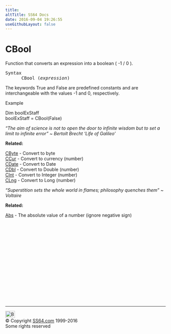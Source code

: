 ```yaml
---
title:
altTitle: SS64 Docs
date: 2016-09-04 19:26:55
useGithubLayout: false
---
```

<!-- #BeginLibraryItem "/Library/head_vb.lbi" --><!-- #EndLibraryItem --><h1>CBool</h1> 
<p> Function that converts an expression into a boolean ( -1 / 0 ).</p>
<pre>Syntax
      CBool (<i>expression</i>)</pre>
<p>The keywords <span class="code">True</span> and <span class="code">False</span> are predefined constants and are interchangeable with the values <span class="code">-1</span> and <span class="code">0</span>, respectively.</p>
<p>Example</p>
<p class="code">Dim boolExStaff<br>boolExStaff = CBool(False)</p>
<p class="quote"><i>“The aim of science is not to open the door to infinite wisdom but to set a limit to infinite error” ~ Bertolt Brecht ‘Life of Galileo’</i></p>
<p><b>Related:</b></p>
<p><a href="cbyte.html">CByte</a> - Convert to byte <a href="ccur.html"><br>
CCur</a> - Convert to currency (number) <a href="cdate.html"><br>
CDate</a> - Convert to Date <a href="cdbl.html"><br>
CDbl</a> - Convert to Double (number) <a href="chr.html"><br>
</a><a href="cint.html">CInt</a> - Convert to Integer (number) <a href="clng.html"><br>
CLng</a> - Convert to Long (number)</p>
<p class="quote"><i>“Superstition sets the whole world in flames; philosophy quenches them” ~ Voltaire </i></p>
<p><b>Related:</b></p>
<p><a href="abs.html">Abs</a> - The absolute value of a number (ignore negative sign)</p><!-- #BeginLibraryItem "/Library/foot_vb.lbi" --><p>
<!-- VB300 -->
<ins class="adsbygoogle" style="display:inline-block;width:300px;height:250px" data-ad-client="ca-pub-6140977852749469" data-ad-slot="1683739502"></ins>
<script>
(adsbygoogle = window.adsbygoogle || []).push({});
</script></p>
<hr>
<div id="bl" class="footer"><a href="cbool.html#"><img src="../images/top.png" width="30" height="22" alt="Back to the Top"></a></div>
<div id="br" class="footer, tagline">© Copyright <a href="../index.html">SS64.com</a> 1999-2016<br>
Some rights reserved</div><!-- #EndLibraryItem -->

